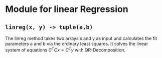 # Module for linear Regression

## `linreg(x, y) -> tuple(a,b)`

The linreg method takes two arrays x and y as input und calculates the fit parameters a and b via the ordinary least squares. It solves the linear system of equations $C^T C x = C^T y$ with QR-Decomposition.